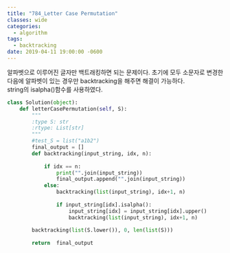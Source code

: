 ```yaml
---
title: "784_Letter Case Permutation"
classes: wide
categories:
  - algorithm
tags:
  - backtracking
date: 2019-04-11 19:00:00 -0600
---
```


알파벳으로 이루어진 글자만 백트래킹하면 되는 문제이다. 초기에 모두 소문자로 변경한 다음에 알파벳이 있는 경우만
backtracking을 해주면 해결이 가능하다.  
string의 isalpha()함수를 사용하였다.  


```python
class Solution(object):
    def letterCasePermutation(self, S):
        """
        :type S: str
        :rtype: List[str]
        """
        #test_S = list("a1b2")
        final_output = []
        def backtracking(input_string, idx, n):
            
            if idx == n:
                print("".join(input_string))
                final_output.append("".join(input_string))
            else:
                backtracking(list(input_string), idx+1, n)
                
                if input_string[idx].isalpha():
                    input_string[idx] = input_string[idx].upper()
                    backtracking(list(input_string), idx+1, n)
        
        backtracking(list(S.lower()), 0, len(list(S)))
        
        return  final_output
```  
